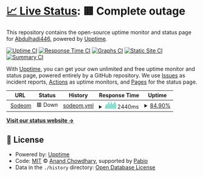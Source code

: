 # [📈 Live Status](https://Abdulhadi446.github.io/upptime): <!--live status--> **🟥 Complete outage**

This repository contains the open-source uptime monitor and status page for [Abdulhadi446](https://Abdulhadi446.github.io/upptime), powered by [Upptime](https://github.com/upptime/upptime).

[![Uptime CI](https://github.com/Abdulhadi446/upptime/workflows/Uptime%20CI/badge.svg)](https://github.com/Abdulhadi446/upptime/actions?query=workflow%3A%22Uptime+CI%22)
[![Response Time CI](https://github.com/Abdulhadi446/upptime/workflows/Response%20Time%20CI/badge.svg)](https://github.com/Abdulhadi446/upptime/actions?query=workflow%3A%22Response+Time+CI%22)
[![Graphs CI](https://github.com/Abdulhadi446/upptime/workflows/Graphs%20CI/badge.svg)](https://github.com/Abdulhadi446/upptime/actions?query=workflow%3A%22Graphs+CI%22)
[![Static Site CI](https://github.com/Abdulhadi446/upptime/workflows/Static%20Site%20CI/badge.svg)](https://github.com/Abdulhadi446/upptime/actions?query=workflow%3A%22Static+Site+CI%22)
[![Summary CI](https://github.com/Abdulhadi446/upptime/workflows/Summary%20CI/badge.svg)](https://github.com/Abdulhadi446/upptime/actions?query=workflow%3A%22Summary+CI%22)

With [Upptime](https://upptime.js.org), you can get your own unlimited and free uptime monitor and status page, powered entirely by a GitHub repository. We use [Issues](https://github.com/Abdulhadi446/upptime/issues) as incident reports, [Actions](https://github.com/Abdulhadi446/upptime/actions) as uptime monitors, and [Pages](https://Abdulhadi446.github.io/upptime) for the status page.

<!--start: status pages-->
<!-- This summary is generated by Upptime (https://github.com/upptime/upptime) -->
<!-- Do not edit this manually, your changes will be overwritten -->
<!-- prettier-ignore -->
| URL | Status | History | Response Time | Uptime |
| --- | ------ | ------- | ------------- | ------ |
| <img alt="" src="https://icons.duckduckgo.com/ip3/sodeom.com.ico" height="13"> [Sodeom](https://sodeom.com/) | 🟥 Down | [sodeom.yml](https://github.com/Abdulhadi446/upptime/commits/HEAD/history/sodeom.yml) | <details><summary><img alt="Response time graph" src="./graphs/sodeom/response-time-week.png" height="20"> 2440ms</summary><br><a href="https://Abdulhadi446.github.io/upptime/history/sodeom"><img alt="Response time 952" src="https://img.shields.io/endpoint?url=https%3A%2F%2Fraw.githubusercontent.com%2FAbdulhadi446%2Fupptime%2FHEAD%2Fapi%2Fsodeom%2Fresponse-time.json"></a><br><a href="https://Abdulhadi446.github.io/upptime/history/sodeom"><img alt="24-hour response time 6186" src="https://img.shields.io/endpoint?url=https%3A%2F%2Fraw.githubusercontent.com%2FAbdulhadi446%2Fupptime%2FHEAD%2Fapi%2Fsodeom%2Fresponse-time-day.json"></a><br><a href="https://Abdulhadi446.github.io/upptime/history/sodeom"><img alt="7-day response time 2440" src="https://img.shields.io/endpoint?url=https%3A%2F%2Fraw.githubusercontent.com%2FAbdulhadi446%2Fupptime%2FHEAD%2Fapi%2Fsodeom%2Fresponse-time-week.json"></a><br><a href="https://Abdulhadi446.github.io/upptime/history/sodeom"><img alt="30-day response time 952" src="https://img.shields.io/endpoint?url=https%3A%2F%2Fraw.githubusercontent.com%2FAbdulhadi446%2Fupptime%2FHEAD%2Fapi%2Fsodeom%2Fresponse-time-month.json"></a><br><a href="https://Abdulhadi446.github.io/upptime/history/sodeom"><img alt="1-year response time 952" src="https://img.shields.io/endpoint?url=https%3A%2F%2Fraw.githubusercontent.com%2FAbdulhadi446%2Fupptime%2FHEAD%2Fapi%2Fsodeom%2Fresponse-time-year.json"></a></details> | <details><summary><a href="https://Abdulhadi446.github.io/upptime/history/sodeom">84.90%</a></summary><a href="https://Abdulhadi446.github.io/upptime/history/sodeom"><img alt="All-time uptime 95.77%" src="https://img.shields.io/endpoint?url=https%3A%2F%2Fraw.githubusercontent.com%2FAbdulhadi446%2Fupptime%2FHEAD%2Fapi%2Fsodeom%2Fuptime.json"></a><br><a href="https://Abdulhadi446.github.io/upptime/history/sodeom"><img alt="24-hour uptime 57.79%" src="https://img.shields.io/endpoint?url=https%3A%2F%2Fraw.githubusercontent.com%2FAbdulhadi446%2Fupptime%2FHEAD%2Fapi%2Fsodeom%2Fuptime-day.json"></a><br><a href="https://Abdulhadi446.github.io/upptime/history/sodeom"><img alt="7-day uptime 84.90%" src="https://img.shields.io/endpoint?url=https%3A%2F%2Fraw.githubusercontent.com%2FAbdulhadi446%2Fupptime%2FHEAD%2Fapi%2Fsodeom%2Fuptime-week.json"></a><br><a href="https://Abdulhadi446.github.io/upptime/history/sodeom"><img alt="30-day uptime 95.77%" src="https://img.shields.io/endpoint?url=https%3A%2F%2Fraw.githubusercontent.com%2FAbdulhadi446%2Fupptime%2FHEAD%2Fapi%2Fsodeom%2Fuptime-month.json"></a><br><a href="https://Abdulhadi446.github.io/upptime/history/sodeom"><img alt="1-year uptime 95.77%" src="https://img.shields.io/endpoint?url=https%3A%2F%2Fraw.githubusercontent.com%2FAbdulhadi446%2Fupptime%2FHEAD%2Fapi%2Fsodeom%2Fuptime-year.json"></a></details>

<!--end: status pages-->

[**Visit our status website →**](https://Abdulhadi446.github.io/upptime)

## 📄 License

- Powered by: [Upptime](https://github.com/upptime/upptime)
- Code: [MIT](./LICENSE) © [Anand Chowdhary](https://anandchowdhary.com), supported by [Pabio](https://pabio.com)
- Data in the `./history` directory: [Open Database License](https://opendatacommons.org/licenses/odbl/1-0/)
